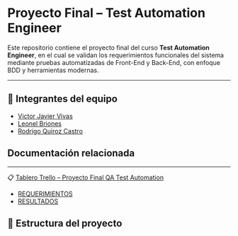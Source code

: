 # Proyecto Final – Test Automation Engineer

Este repositorio contiene el proyecto final del curso **Test Automation Engineer**, en el cual se validan los requerimientos funcionales del sistema mediante pruebas automatizadas de Front-End y Back-End, con enfoque BDD y herramientas modernas.

---

## 👥 Integrantes del equipo

- [Victor Javier Vivas](https://github.com/victorvivas27) 
- [Leonel Briones](https://github.com/jarodsmdev)
- [Rodrigo Quiroz Castro](https://github.com/RodDev88)


## Documentación relacionada
---
📋 [Tablero Trello – Proyecto Final QA Test Automation](https://trello.com/b/9LS2qO7P/proyecto-final-qa-test-automation)
- [REQUERIMIENTOS](REQUERIMIENTOS.md)
- [RESULTADOS](RESULTADOS.md)

## 📁 Estructura del proyecto
